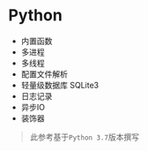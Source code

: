 # Python

- 内置函数
- 多进程
- 多线程
- 配置文件解析
- 轻量级数据库 SQLite3
- 日志记录
- 异步IO
- 装饰器

> 此参考基于`Python 3.7`版本撰写
